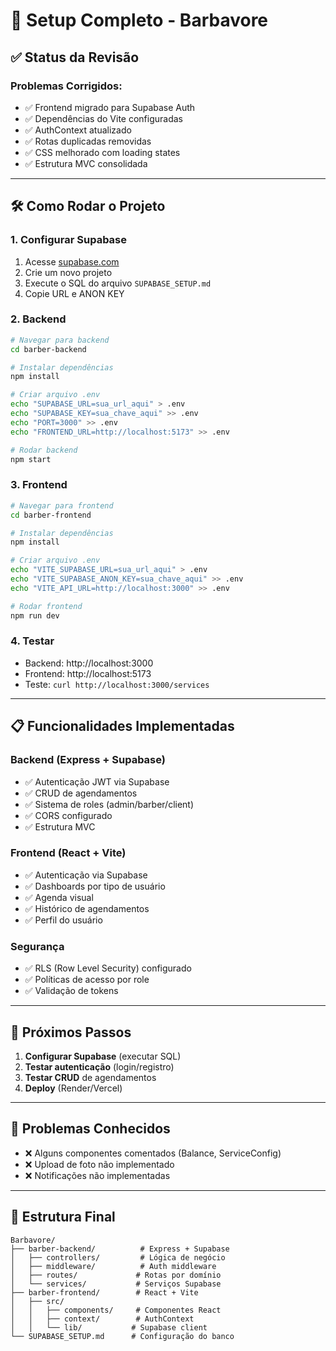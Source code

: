 # 🚀 Setup Completo - Barbavore

## ✅ **Status da Revisão**

### **Problemas Corrigidos:**
- ✅ Frontend migrado para Supabase Auth
- ✅ Dependências do Vite configuradas
- ✅ AuthContext atualizado
- ✅ Rotas duplicadas removidas
- ✅ CSS melhorado com loading states
- ✅ Estrutura MVC consolidada

---

## 🛠️ **Como Rodar o Projeto**

### **1. Configurar Supabase**
1. Acesse [supabase.com](https://supabase.com)
2. Crie um novo projeto
3. Execute o SQL do arquivo `SUPABASE_SETUP.md`
4. Copie URL e ANON KEY

### **2. Backend**
```bash
# Navegar para backend
cd barber-backend

# Instalar dependências
npm install

# Criar arquivo .env
echo "SUPABASE_URL=sua_url_aqui" > .env
echo "SUPABASE_KEY=sua_chave_aqui" >> .env
echo "PORT=3000" >> .env
echo "FRONTEND_URL=http://localhost:5173" >> .env

# Rodar backend
npm start
```

### **3. Frontend**
```bash
# Navegar para frontend
cd barber-frontend

# Instalar dependências
npm install

# Criar arquivo .env
echo "VITE_SUPABASE_URL=sua_url_aqui" > .env
echo "VITE_SUPABASE_ANON_KEY=sua_chave_aqui" >> .env
echo "VITE_API_URL=http://localhost:3000" >> .env

# Rodar frontend
npm run dev
```

### **4. Testar**
- Backend: http://localhost:3000
- Frontend: http://localhost:5173
- Teste: `curl http://localhost:3000/services`

---

## 📋 **Funcionalidades Implementadas**

### **Backend (Express + Supabase)**
- ✅ Autenticação JWT via Supabase
- ✅ CRUD de agendamentos
- ✅ Sistema de roles (admin/barber/client)
- ✅ CORS configurado
- ✅ Estrutura MVC

### **Frontend (React + Vite)**
- ✅ Autenticação via Supabase
- ✅ Dashboards por tipo de usuário
- ✅ Agenda visual
- ✅ Histórico de agendamentos
- ✅ Perfil do usuário

### **Segurança**
- ✅ RLS (Row Level Security) configurado
- ✅ Políticas de acesso por role
- ✅ Validação de tokens

---

## 🎯 **Próximos Passos**

1. **Configurar Supabase** (executar SQL)
2. **Testar autenticação** (login/registro)
3. **Testar CRUD** de agendamentos
4. **Deploy** (Render/Vercel)

---

## 🐛 **Problemas Conhecidos**

- ❌ Alguns componentes comentados (Balance, ServiceConfig)
- ❌ Upload de foto não implementado
- ❌ Notificações não implementadas

---

## 📁 **Estrutura Final**

```
Barbavore/
├── barber-backend/          # Express + Supabase
│   ├── controllers/         # Lógica de negócio
│   ├── middleware/          # Auth middleware
│   ├── routes/             # Rotas por domínio
│   └── services/           # Serviços Supabase
├── barber-frontend/        # React + Vite
│   ├── src/
│   │   ├── components/     # Componentes React
│   │   ├── context/        # AuthContext
│   │   └── lib/           # Supabase client
└── SUPABASE_SETUP.md      # Configuração do banco
```
